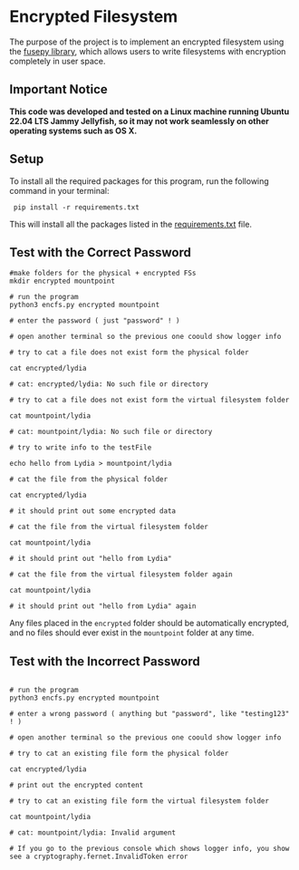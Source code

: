 # Encrypted Filesystem

The purpose of the project is to implement an encrypted filesystem using the [fusepy library](https://github.com/fusepy/fusepy), which allows users to write filesystems with encryption completely in user space. 

## Important Notice

**This code was developed and tested on a Linux machine running Ubuntu 22.04 LTS Jammy Jellyfish, so it may not work seamlessly on other operating systems such as OS X.**

## Setup

To install all the required packages for this program, run the following command in your terminal:

```shell
 pip install -r requirements.txt
```

This will install all the packages listed in the [requirements.txt](requirements.txt) file.

## Test with the Correct Password

```shell
#make folders for the physical + encrypted FSs
mkdir encrypted mountpoint 

# run the program
python3 encfs.py encrypted mountpoint 

# enter the password ( just "password" ! )

# open another terminal so the previous one coould show logger info 

# try to cat a file does not exist form the physical folder

cat encrypted/lydia

# cat: encrypted/lydia: No such file or directory

# try to cat a file does not exist form the virtual filesystem folder

cat mountpoint/lydia

# cat: mountpoint/lydia: No such file or directory

# try to write info to the testFile

echo hello from Lydia > mountpoint/lydia 

# cat the file from the physical folder

cat encrypted/lydia

# it should print out some encrypted data

# cat the file from the virtual filesystem folder

cat mountpoint/lydia

# it should print out "hello from Lydia"

# cat the file from the virtual filesystem folder again

cat mountpoint/lydia

# it should print out "hello from Lydia" again

```

Any files placed in the `encrypted` folder should be automatically encrypted, and no files should ever exist in the `mountpoint` folder at any time.

## Test with the Incorrect Password


```shell

# run the program
python3 encfs.py encrypted mountpoint 

# enter a wrong password ( anything but "password", like "testing123" ! )

# open another terminal so the previous one coould show logger info 

# try to cat an existing file form the physical folder

cat encrypted/lydia

# print out the encrypted content

# try to cat an existing file form the virtual filesystem folder

cat mountpoint/lydia

# cat: mountpoint/lydia: Invalid argument

# If you go to the previous console which shows logger info, you show see a cryptography.fernet.InvalidToken error

```

